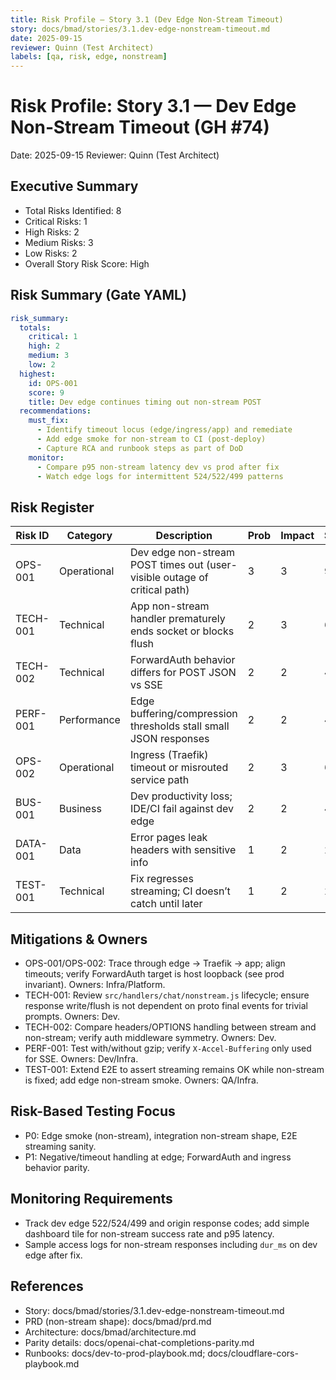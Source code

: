 ```yaml
---
title: Risk Profile — Story 3.1 (Dev Edge Non‑Stream Timeout)
story: docs/bmad/stories/3.1.dev-edge-nonstream-timeout.md
date: 2025-09-15
reviewer: Quinn (Test Architect)
labels: [qa, risk, edge, nonstream]
---
```


# Risk Profile: Story 3.1 — Dev Edge Non‑Stream Timeout (GH #74)

Date: 2025-09-15
Reviewer: Quinn (Test Architect)

## Executive Summary

- Total Risks Identified: 8
- Critical Risks: 1
- High Risks: 2
- Medium Risks: 3
- Low Risks: 2
- Overall Story Risk Score: High

## Risk Summary (Gate YAML)

```yaml
risk_summary:
  totals:
    critical: 1
    high: 2
    medium: 3
    low: 2
  highest:
    id: OPS-001
    score: 9
    title: Dev edge continues timing out non-stream POST
  recommendations:
    must_fix:
      - Identify timeout locus (edge/ingress/app) and remediate
      - Add edge smoke for non-stream to CI (post-deploy)
      - Capture RCA and runbook steps as part of DoD
    monitor:
      - Compare p95 non-stream latency dev vs prod after fix
      - Watch edge logs for intermittent 524/522/499 patterns
```

## Risk Register

| Risk ID  | Category    | Description                                                               | Prob | Impact | Score | Priority |
| -------- | ----------- | ------------------------------------------------------------------------- | ---- | ------ | ----- | -------- |
| OPS-001  | Operational | Dev edge non-stream POST times out (user-visible outage of critical path) | 3    | 3      | 9     | Critical |
| TECH-001 | Technical   | App non-stream handler prematurely ends socket or blocks flush            | 2    | 3      | 6     | High     |
| TECH-002 | Technical   | ForwardAuth behavior differs for POST JSON vs SSE                         | 2    | 2      | 4     | Medium   |
| PERF-001 | Performance | Edge buffering/compression thresholds stall small JSON responses          | 2    | 2      | 4     | Medium   |
| OPS-002  | Operational | Ingress (Traefik) timeout or misrouted service path                       | 2    | 3      | 6     | High     |
| BUS-001  | Business    | Dev productivity loss; IDE/CI fail against dev edge                       | 2    | 2      | 4     | Medium   |
| DATA-001 | Data        | Error pages leak headers with sensitive info                              | 1    | 2      | 2     | Low      |
| TEST-001 | Technical   | Fix regresses streaming; CI doesn’t catch until later                     | 1    | 2      | 2     | Low      |

## Mitigations & Owners

- OPS-001/OPS-002: Trace through edge → Traefik → app; align timeouts; verify ForwardAuth target is host loopback (see prod invariant). Owners: Infra/Platform.
- TECH-001: Review `src/handlers/chat/nonstream.js` lifecycle; ensure response write/flush is not dependent on proto final events for trivial prompts. Owners: Dev.
- TECH-002: Compare headers/OPTIONS handling between stream and non-stream; verify auth middleware symmetry. Owners: Dev.
- PERF-001: Test with/without gzip; verify `X-Accel-Buffering` only used for SSE. Owners: Dev/Infra.
- TEST-001: Extend E2E to assert streaming remains OK while non-stream is fixed; add edge non-stream smoke. Owners: QA/Infra.

## Risk-Based Testing Focus

- P0: Edge smoke (non-stream), integration non-stream shape, E2E streaming sanity.
- P1: Negative/timeout handling at edge; ForwardAuth and ingress behavior parity.

## Monitoring Requirements

- Track dev edge 522/524/499 and origin response codes; add simple dashboard tile for non-stream success rate and p95 latency.
- Sample access logs for non-stream responses including `dur_ms` on dev edge after fix.

## References

- Story: docs/bmad/stories/3.1.dev-edge-nonstream-timeout.md
- PRD (non-stream shape): docs/bmad/prd.md
- Architecture: docs/bmad/architecture.md
- Parity details: docs/openai-chat-completions-parity.md
- Runbooks: docs/dev-to-prod-playbook.md; docs/cloudflare-cors-playbook.md
